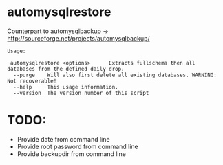 automysqlrestore
================

Counterpart to automysqlbackup -> http://sourceforge.net/projects/automysqlbackup/

```
Usage:

 automysqlrestore <options>      Extracts fullschema then all databases from the defined daily drop.
  --purge    Will also first delete all existing databases. WARNING: Not recoverable!
  --help     This usage information.
  --version  The version number of this script
```

TODO:
=====

* Provide date from command line
* Provide root password from command line
* Provide backupdir from command line

